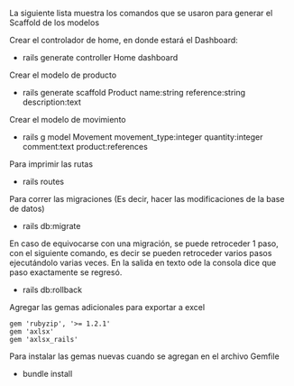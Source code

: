 La siguiente lista muestra los comandos que se usaron para generar el Scaffold de los modelos

Crear el controlador de home, en donde estará el Dashboard:
- rails generate controller Home dashboard

Crear el modelo de producto
- rails generate scaffold Product name:string reference:string description:text

Crear el modelo de movimiento
- rails g model Movement movement_type:integer quantity:integer comment:text product:references

Para imprimir las rutas
- rails routes

Para correr las migraciones (Es decir, hacer las modificaciones de la base de datos)
- rails db:migrate

En caso de equivocarse con una migración, se puede retroceder 1 paso, con el siguiente comando, es decir se pueden retroceder varios pasos ejecutándolo varias veces. En la salida en texto ode la consola dice que paso exactamente se regresó.
- rails db:rollback

Agregar las gemas adicionales para exportar a excel
```
gem 'rubyzip', '>= 1.2.1'
gem 'axlsx'
gem 'axlsx_rails'
```

Para instalar las gemas nuevas cuando se agregan en el archivo Gemfile
- bundle install

